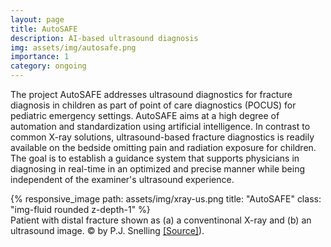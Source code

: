 ```yaml
---
layout: page
title: AutoSAFE
description: AI-based ultrasound diagnosis
img: assets/img/autosafe.png
importance: 1
category: ongoing
---
```


The project AutoSAFE addresses ultrasound diagnostics for fracture diagnosis in children as part of point of care diagnostics (POCUS) for pediatric emergency settings. 
AutoSAFE aims at a high degree of automation and standardization using artificial intelligence. In contrast to common X-ray solutions, ultrasound-based fracture diagnostics is readily available on the bedside omitting pain and radiation exposure for children. The goal is to establish a guidance system that supports physicians in diagnosing in real-time in an optimized and precise manner while being independent of the examiner's ultrasound experience.

<div class="row">
    <div class="col-sm mt-3 mt-md-0">
        {% responsive_image path: assets/img/xray-us.png title: "AutoSAFE" class: "img-fluid rounded z-depth-1" %}
    </div>
</div>
<div class="caption">
    Patient with distal fracture shown as (a) a conventinonal X-ray and (b) an ultrasound image. © by P.J. Snelling <a href="https://onlinelibrary.wiley.com/doi/full/10.1002/ajum.12083">[Source]</a>). 
</div>

